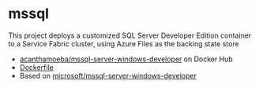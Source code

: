 # mssql

This project deploys a customized SQL Server Developer Edition container to a Service Fabric cluster, using Azure Files as the backing state store

* [acanthamoeba/mssql-server-windows-developer](https://hub.docker.com/r/acanthamoeba/mssql-server-windows-developer/) on Docker Hub
* [Dockerfile](https://gist.github.com/noelbundick/d58af79df42fd8a2d171afcebfd73610)
* Based on [microsoft/mssql-server-windows-developer](https://hub.docker.com/r/microsoft/mssql-server-windows-developer/)